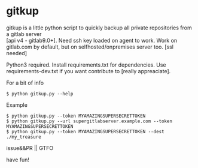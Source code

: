 # gitkup
gitkup is a little python script to quickly backup all private repositories from a gitlab server \
[api v4 - gitlab9.0+].
Need ssh key loaded on agent to work.
Work on gitlab.com by default, but on selfhosted/onpremises server too. [ssl needed]

Python3 required.
Install requirements.txt for dependencies.
Use requirements-dev.txt if you want contribute to [really appreaciate].



For a bit of info
```console
$ python gitkup.py --help
```

Example
```console
$ python gitkup.py --token MYAMAZINGSUPERSECRETTOKEN
$ python gitkup.py --url supergitlabserver.example.com --token MYAMAZINGSUPERSECRETTOKEN
$ python gitkup.py --token MYAMAZINGSUPERSECRETTOKEN --dest ./my_treasure
```


issue&&PR || GTFO

have fun!
